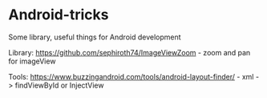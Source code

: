 Android-tricks
==============

Some library, useful things for Android development

Library:
https://github.com/sephiroth74/ImageViewZoom  - zoom and pan for imageView

Tools:
https://www.buzzingandroid.com/tools/android-layout-finder/ - xml -> findViewById or InjectView
